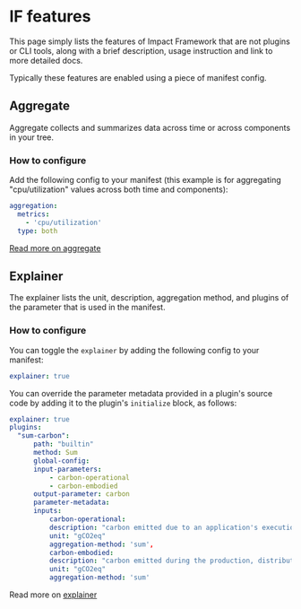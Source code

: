 # IF features

This page simply lists the features of Impact Framework that are not plugins or CLI tools, along with a brief description, usage instruction and link to more detailed docs.

Typically these features are enabled using a piece of manifest config.

## Aggregate

Aggregate collects and summarizes data across time or across components in your tree.

### How to configure

Add the following config to your manifest (this example is for aggregating "cpu/utilization" values across both time and components):

```yaml
aggregation:
  metrics:
    - 'cpu/utilization'
  type: both
```

[Read more on aggregate](../major-concepts/aggregation.md)

## Explainer

The explainer lists the unit, description, aggregation method, and plugins of the parameter that is used in the manifest.

### How to configure

You can toggle the `explainer` by adding the following config to your manifest:

```yaml
explainer: true
```

You can override the parameter metadata provided in a plugin's source code by adding it to the plugin's `initialize` block, as follows:

```yaml
explainer: true
plugins:
  "sum-carbon":
      path: "builtin"
      method: Sum
      global-config:
      input-parameters:
          - carbon-operational
          - carbon-embodied
      output-parameter: carbon
      parameter-metadata:
      inputs:
          carbon-operational:
          description: "carbon emitted due to an application's execution"
          unit: "gCO2eq"
          aggregation-method: 'sum',
          carbon-embodied:
          description: "carbon emitted during the production, distribution and disposal of a hardware component, scaled by the fraction of the component's lifespan being allocated to the application under investigation"
          unit: "gCO2eq"
          aggregation-method: 'sum'
```

Read more on [explainer](../users/how-to-use-the-explain-feature.md)
